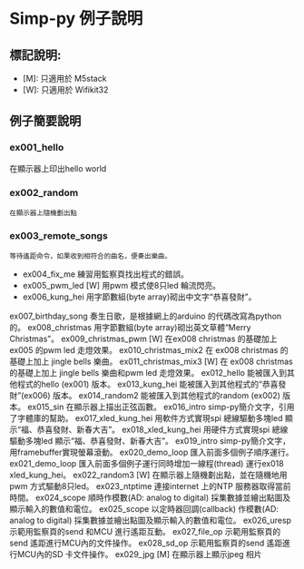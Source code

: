 # Simp-py 例子說明

## 標記說明:
* [M]: 只適用於 M5stack
* [W]: 只適用於 Wifikit32

## 例子簡要說明

### ex001_hello
在顯示器上印出hello world

### ex002_random
    在顯示器上隨機劃出點

### ex003_remote_songs
    等待遙距命令，如果收到相符合的曲名，便奏出樂曲。

* ex004_fix_me 練習用監察頁找出程式的錯誤。
* ex005_pwm_led [W] 用pwm 模式使8只led 輪流閃亮。
* ex006_kung_hei 用字節數組(byte array)砌出中文字“恭喜發財”。

ex007_birthday_song 奏生日歌，是根據網上的arduino 的代碼改寫為python的。
ex008_christmas 用字節數組(byte array)砌出英文草體“Merry Christmas”。
ex009_christmas_pwm [W]  在ex008 christmas 的基礎加上 ex005 的pwm led 走燈效果。
ex010_christmas_mix2 在 ex008 christmas 的基礎上加上 jingle bells 樂曲。
ex011_christmas_mix3 [W] 在 ex008 christmas 的基礎上加上 jingle bells 樂曲和pwm led 走燈效果。
ex012_hello 能被匯入到其他程式的hello (ex001) 版本。
ex013_kung_hei 能被匯入到其他程式的“恭喜發財”(ex006) 版本。
ex014_random2 能被匯入到其他程式的random (ex002) 版本。
ex015_sin 在顯示器上描出正弦函數。
ex016_intro simp-py簡介文字，引用了字體庫的幫助。
ex017_xled_kung_hei 用軟件方式實現spi 總線驅動多塊led 顯示“福、恭喜發財、新春大吉”。
ex018_xled_kung_hei 用硬件方式實現spi 總線驅動多塊led 顯示“福、恭喜發財、新春大吉”。
ex019_intro simp-py簡介文字， 用framebuffer實現螢幕滾動。
ex020_demo_loop 匯入前面多個例子順序運行。
ex021_demo_loop 匯入前面多個例子運行同時增加一線程(thread) 運行ex018 xled_kung_hei。
ex022_random3 [W] 在顯示器上隨機劃出點，並在隨機地用pwm 方式驅動8只led。
ex023_ntptime 連接internet 上的NTP 服務器取得當前時間。
ex024_scope 順時作模數(AD: analog to digital) 採集數據並繪出點圖及顯示輸入的數值和電位。
ex025_scope 以定時器回調(callback) 作模數(AD: analog to digital) 採集數據並繪出點圖及顯示輸入的數值和電位。
ex026_uresp 示範用監察頁的send 和MCU 進行遙距互動。
ex027_file_op 示範用監察頁的send 遙距進行MCU內的文件操作。
ex028_sd_op 示範用監察頁的send 遙距進行MCU內的SD 卡文件操作。
ex029_jpg [M] 在顯示器上顯示jpeg 相片



